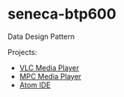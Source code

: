 # seneca-btp600
Data Design Pattern

Projects:
  - [VLC Media Player](https://github.com/videolan/vlc)
  - [MPC Media Player](https://github.com/mpc-hc/mpc-hc)
  - [Atom IDE](https://github.com/atom/atom)
  
